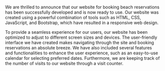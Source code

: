 We are thrilled to announce that our website for booking beach reservations has been successfully developed and is now ready to use. Our website was created using a powerful combination of tools such as HTML, CSS, JavaScript, and Bootstrap, which have resulted in a responsive web design.

To provide a seamless experience for our users, our website has been optimized to adjust to different screen sizes and devices. The user-friendly interface we have created makes navigating through the site and booking reservations an absolute breeze. We have also included several features and functionalities to enhance the user experience, such as an easy-to-use calendar for selecting preferred dates. Furthermore, we are keeping track of the number of visits to our website through a visit counter.

